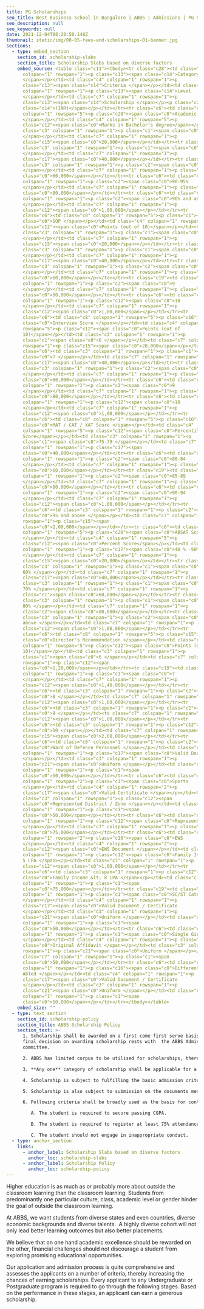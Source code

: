 ```yaml
---
title: PG Scholarships
seo_title: Best Business School in Bangalore | ABBS | Admissions | PG Scholarships
seo_description: null
seo_keywords: null
date: 2021-12-04T06:20:50.148Z
thumbnail: static/img/08-05-fees-and-scholarships-01-banner.jpg
sections:
  - type: embed_section
    section_id: scholarship-slabs
    section_title: Scholarship Slabs based on diverse factors
    embed_source: <table class="c11"><tbody><tr class="c28"><td class="c8"
      colspan="1" rowspan="1"><p class="c13"><span class="c14">Category
      </span></p></td><td class="c4" colspan="1" rowspan="1"><p
      class="c13"><span class="c14">Criteria </span></p></td><td class="c3"
      colspan="1" rowspan="1"><p class="c13"><span class="c14">Level
      </span></p></td><td class="c7" colspan="1" rowspan="1"><p
      class="c13"><span class="c14">Scholarship </span></p><p class="c22"><span
      class="c14">(INR)</span></p></td></tr><tr class="c6"><td class="c8"
      colspan="1" rowspan="5"><p class="c20"><span class="c0">Academic Merit
      </span></p></td><td class="c4" colspan="1" rowspan="5"><p
      class="c12"><span class="c0">Marks in Bachelor’s degree</span></p></td><td
      class="c3" colspan="1" rowspan="1"><p class="c1"><span class="c0">60-74 %
      </span></p></td><td class="c7" colspan="1" rowspan="1"><p
      class="c15"><span class="c0">20,000</span></p></td></tr><tr class="c6"><td
      class="c3" colspan="1" rowspan="1"><p class="c1"><span class="c0">75-84%
      </span></p></td><td class="c7" colspan="1" rowspan="1"><p
      class="c17"><span class="c0">40,000</span></p></td></tr><tr class="c6"><td
      class="c3" colspan="1" rowspan="1"><p class="c2"><span class="c0">85-89 %
      </span></p></td><td class="c7" colspan="1" rowspan="1"><p class="c1"><span
      class="c0">60,000</span></p></td></tr><tr class="c6"><td class="c3"
      colspan="1" rowspan="1"><p class="c2"><span class="c0">90-95%
      </span></p></td><td class="c7" colspan="1" rowspan="1"><p class="c2"><span
      class="c0">80,000</span></p></td></tr><tr class="c6"><td class="c3"
      colspan="1" rowspan="1"><p class="c2"><span class="c0">96% and above
      </span></p></td><td class="c7" colspan="1" rowspan="1"><p
      class="c12"><span class="c0">1,00,000</span></p></td></tr><tr
      class="c6"><td class="c8" colspan="1" rowspan="5"><p class="c1"><span
      class="c0">SOP </span></p></td><td class="c4" colspan="1" rowspan="5"><p
      class="c12"><span class="c0">Points (out of 10)</span></p></td><td
      class="c3" colspan="1" rowspan="1"><p class="c1"><span class="c0">6
      </span></p></td><td class="c7" colspan="1" rowspan="1"><p
      class="c15"><span class="c0">20,000</span></p></td></tr><tr class="c6"><td
      class="c3" colspan="1" rowspan="1"><p class="c1"><span class="c0">7
      </span></p></td><td class="c7" colspan="1" rowspan="1"><p
      class="c17"><span class="c0">40,000</span></p></td></tr><tr class="c6"><td
      class="c3" colspan="1" rowspan="1"><p class="c2"><span class="c0">8
      </span></p></td><td class="c7" colspan="1" rowspan="1"><p class="c1"><span
      class="c0">60,000</span></p></td></tr><tr class="c19"><td class="c3"
      colspan="1" rowspan="1"><p class="c2"><span class="c0">9
      </span></p></td><td class="c7" colspan="1" rowspan="1"><p class="c2"><span
      class="c0">80,000</span></p></td></tr><tr class="c6"><td class="c3"
      colspan="1" rowspan="1"><p class="c12"><span class="c0">10
      </span></p></td><td class="c7" colspan="1" rowspan="1"><p
      class="c12"><span class="c0">1,00,000</span></p></td></tr><tr
      class="c6"><td class="c8" colspan="1" rowspan="5"><p class="c16"><span
      class="c0">Interview Score </span></p></td><td class="c4" colspan="1"
      rowspan="5"><p class="c12"><span class="c0">Points (out of
      10)</span></p></td><td class="c3" colspan="1" rowspan="1"><p
      class="c1"><span class="c0">6 </span></p></td><td class="c7" colspan="1"
      rowspan="1"><p class="c15"><span class="c0">20,000</span></p></td></tr><tr
      class="c6"><td class="c3" colspan="1" rowspan="1"><p class="c1"><span
      class="c0">7 </span></p></td><td class="c7" colspan="1" rowspan="1"><p
      class="c17"><span class="c0">40,000</span></p></td></tr><tr class="c6"><td
      class="c3" colspan="1" rowspan="1"><p class="c2"><span class="c0">8
      </span></p></td><td class="c7" colspan="1" rowspan="1"><p class="c1"><span
      class="c0">60,000</span></p></td></tr><tr class="c6"><td class="c3"
      colspan="1" rowspan="1"><p class="c2"><span class="c0">9
      </span></p></td><td class="c7" colspan="1" rowspan="1"><p class="c2"><span
      class="c0">80,000</span></p></td></tr><tr class="c6"><td class="c3"
      colspan="1" rowspan="1"><p class="c12"><span class="c0">10
      </span></p></td><td class="c7" colspan="1" rowspan="1"><p
      class="c12"><span class="c0">1,00,000</span></p></td></tr><tr
      class="c6"><td class="c8" colspan="1" rowspan="5"><p class="c16"><span
      class="c0">MAT / CAT / XAT Score </span></p></td><td class="c4"
      colspan="1" rowspan="5"><p class="c12"><span class="c0">Percentile
      Score</span></p></td><td class="c3" colspan="1" rowspan="1"><p
      class="c1"><span class="c0">75-79 </span></p></td><td class="c7"
      colspan="1" rowspan="1"><p class="c17"><span
      class="c0">40,000</span></p></td></tr><tr class="c6"><td class="c3"
      colspan="1" rowspan="1"><p class="c2"><span class="c0">80-84
      </span></p></td><td class="c7" colspan="1" rowspan="1"><p class="c1"><span
      class="c0">60,000</span></p></td></tr><tr class="c19"><td class="c3"
      colspan="1" rowspan="1"><p class="c2"><span class="c0">85-89
      </span></p></td><td class="c7" colspan="1" rowspan="1"><p class="c2"><span
      class="c0">80,000</span></p></td></tr><tr class="c6"><td class="c3"
      colspan="1" rowspan="1"><p class="c2"><span class="c0">90-94
      </span></p></td><td class="c7" colspan="1" rowspan="1"><p
      class="c12"><span class="c0">1,00,000</span></p></td></tr><tr
      class="c6"><td class="c3" colspan="1" rowspan="1"><p class="c2"><span
      class="c0">95 and above </span></p></td><td class="c7" colspan="1"
      rowspan="1"><p class="c15"><span
      class="c0">2,00,000</span></p></td></tr><tr class="c6"><td class="c8"
      colspan="1" rowspan="5"><p class="c20"><span class="c0">ABSAT Score
      </span></p></td><td class="c4" colspan="1" rowspan="5"><p
      class="c12"><span class="c0">Percent Score</span></p></td><td class="c3"
      colspan="1" rowspan="1"><p class="c17"><span class="c0">40 % -50%
      </span></p></td><td class="c7" colspan="1" rowspan="1"><p
      class="c15"><span class="c0">20,000</span></p></td></tr><tr class="c6"><td
      class="c3" colspan="1" rowspan="1"><p class="c1"><span class="c0">51% -
      60% </span></p></td><td class="c7" colspan="1" rowspan="1"><p
      class="c17"><span class="c0">40,000</span></p></td></tr><tr class="c6"><td
      class="c3" colspan="1" rowspan="1"><p class="c1"><span class="c0">61% -
      70% </span></p></td><td class="c7" colspan="1" rowspan="1"><p
      class="c1"><span class="c0">60,000</span></p></td></tr><tr class="c6"><td
      class="c3" colspan="1" rowspan="1"><p class="c1"><span class="c0">71% -
      80% </span></p></td><td class="c7" colspan="1" rowspan="1"><p
      class="c2"><span class="c0">80,000</span></p></td></tr><tr class="c6"><td
      class="c3" colspan="1" rowspan="1"><p class="c2"><span class="c0">81% and
      above </span></p></td><td class="c7" colspan="1" rowspan="1"><p
      class="c12"><span class="c0">1,00,000</span></p></td></tr><tr
      class="c6"><td class="c8" colspan="1" rowspan="5"><p class="c15"><span
      class="c0">Director's Recommendation </span></p></td><td class="c4"
      colspan="1" rowspan="5"><p class="c12"><span class="c0">Points (out of
      10)</span></p></td><td class="c3" colspan="1" rowspan="1"><p
      class="c1"><span class="c0">6 </span></p></td><td class="c7" colspan="1"
      rowspan="1"><p class="c12"><span
      class="c0">1,20,000</span></p></td></tr><tr class="c19"><td class="c3"
      colspan="1" rowspan="1"><p class="c1"><span class="c0">7
      </span></p></td><td class="c7" colspan="1" rowspan="1"><p
      class="c12"><span class="c0">1,40,000</span></p></td></tr><tr
      class="c6"><td class="c3" colspan="1" rowspan="1"><p class="c2"><span
      class="c0">8 </span></p></td><td class="c7" colspan="1" rowspan="1"><p
      class="c12"><span class="c0">1,60,000</span></p></td></tr><tr
      class="c6"><td class="c3" colspan="1" rowspan="1"><p class="c2"><span
      class="c0">9 </span></p></td><td class="c7" colspan="1" rowspan="1"><p
      class="c12"><span class="c0">1,80,000</span></p></td></tr><tr
      class="c6"><td class="c3" colspan="1" rowspan="1"><p class="c12"><span
      class="c0">10 </span></p></td><td class="c7" colspan="1" rowspan="1"><p
      class="c15"><span class="c0">2,00,000</span></p></td></tr><tr
      class="c6"><td class="c8" colspan="1" rowspan="1"><p class="c2"><span
      class="c0">Ward of Defence Personnel </span></p></td><td class="c4"
      colspan="1" rowspan="1"><p class="c17"><span class="c0">Valid Document
      </span></p></td><td class="c3" colspan="1" rowspan="1"><p
      class="c21"><span class="c0">Uniform </span></p></td><td class="c7"
      colspan="1" rowspan="1"><p class="c1"><span
      class="c0">50,000</span></p></td></tr><tr class="c6"><td class="c8"
      colspan="1" rowspan="2"><p class="c1"><span class="c0">Sports
      </span></p></td><td class="c4" colspan="1" rowspan="2"><p
      class="c17"><span class="c0">Valid Certificate </span></p></td><td
      class="c3" colspan="1" rowspan="1"><p class="c12"><span
      class="c0">Represented District / Zone </span></p></td><td class="c7"
      colspan="1" rowspan="1"><p class="c1"><span
      class="c0">50,000</span></p></td></tr><tr class="c6"><td class="c3"
      colspan="1" rowspan="1"><p class="c12"><span class="c0">Represented State
      </span></p></td><td class="c7" colspan="1" rowspan="1"><p class="c1"><span
      class="c0">75,000</span></p></td></tr><tr class="c6"><td class="c8"
      colspan="1" rowspan="2"><p class="c16"><span class="c0">EWS
      </span></p></td><td class="c4" colspan="1" rowspan="2"><p
      class="c12"><span class="c0">EWS Document </span></p></td><td class="c3"
      colspan="1" rowspan="1"><p class="c12"><span class="c0">Family Income &lt;
      5 LPA </span></p></td><td class="c7" colspan="1" rowspan="1"><p
      class="c12"><span class="c0">1,00,000</span></p></td></tr><tr
      class="c6"><td class="c3" colspan="1" rowspan="1"><p class="c12"><span
      class="c0">Family Income &lt; 8 LPA </span></p></td><td class="c7"
      colspan="1" rowspan="1"><p class="c1"><span
      class="c0">75,000</span></p></td></tr><tr class="c19"><td class="c8"
      colspan="1" rowspan="1"><p class="c1"><span class="c0">SC/ST Category
      </span></p></td><td class="c4" colspan="1" rowspan="1"><p
      class="c17"><span class="c0">Valid Document / Certificate
      </span></p></td><td class="c3" colspan="1" rowspan="1"><p
      class="c21"><span class="c0">Uniform </span></p></td><td class="c7"
      colspan="1" rowspan="1"><p class="c1"><span
      class="c0">50,000</span></p></td></tr><tr class="c6"><td class="c8"
      colspan="1" rowspan="1"><p class="c1"><span class="c0">Single Girl Child
      </span></p></td><td class="c4" colspan="1" rowspan="1"><p class="c1"><span
      class="c0">Original Affidavit </span></p></td><td class="c3" colspan="1"
      rowspan="1"><p class="c21"><span class="c0">Uniform </span></p></td><td
      class="c7" colspan="1" rowspan="1"><p class="c1"><span
      class="c0">50,000</span></p></td></tr><tr class="c6"><td class="c8"
      colspan="1" rowspan="1"><p class="c16"><span class="c0">Differentially
      Abled </span></p></td><td class="c4" colspan="1" rowspan="1"><p
      class="c17"><span class="c0">Valid Document / Certificate
      </span></p></td><td class="c3" colspan="1" rowspan="1"><p
      class="c21"><span class="c0">Uniform </span></p></td><td class="c7"
      colspan="1" rowspan="1"><p class="c1"><span
      class="c0">50,000</span></p></td></tr></tbody></table>
    embed_size: ""
  - type: text_section
    section_id: scholarship-policy
    section_title: ABBS Scholarship Policy
    section_text: >-
      1. Scholarship shall be awarded on a first come first serve basis. The
      final decision on awarding scholarship rests with  the ABBS Admissions
      committee.

      2. ABBS has limited corpus to be utilised for scholarships, therefore fulfilling the above criteria does not guarantee that  student shall be awarded the scholarship.

      3. **Any one** category of scholarship shall be applicable for a given student.  

      4. Scholarship is subject to fulfilling the basic admission criteria mentioned in Annexure II of ABBS Admission letter.  

      5. Scholarship is also subject to submission on the documents mentioned in Annexure III of ABBS Admission Letter.  

      6. Following criteria shall be broadly used as the basis for continuation of scholarship beyond Year.

         A. The student is required to secure passing CGPA. 

         B. The student is required to register at least 75% attendance.  

         C. The student should not engage in inappropriate conduct.
  - type: anchor_section
    links:
      - anchor_label: Scholarship Slabs based on diverse factors
        anchor_loc: scholarship-slabs
      - anchor_label: Scholarship Policy
        anchor_loc: scholarship-policy
---
```

Higher education is as much as or probably more about outside the classroom learning than the classroom learning. Students from predominantly one particular culture, class, academic level or gender hinder the goal of outside the classroom learning. 

At ABBS, we want students from diverse states and even countries, diverse economic backgrounds and diverse talents.  A highly diverse cohort will not only lead better learning outcomes but also better placements. 

We believe that on one hand academic excellence should be rewarded on the other, financial challenges should not discourage a student from exploring promising educational opportunities. 

Our application and admission process is quite comprehensive and assesses the applicants on a number of criteria, thereby increasing the chances of earning scholarships. Every applicant to any Undergraduate or Postgraduate program is required to go through the following stages. Based on the performance in these stages, an applicant can earn a generous scholarship.
